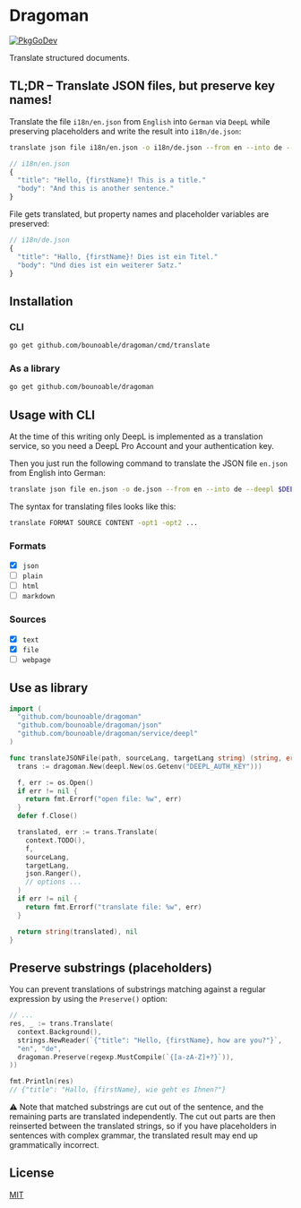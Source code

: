 # Dragoman

[![PkgGoDev](https://pkg.go.dev/badge/bounoable/dragoman)](https://pkg.go.dev/bounoable/dragoman)

Translate structured documents.

## TL;DR – Translate JSON files, but preserve key names!

Translate the file `i18n/en.json` from `English` into `German` via `DeepL` while preserving placeholders and write the result into `i18n/de.json`:

```sh
translate json file i18n/en.json -o i18n/de.json --from en --into de --preserve '{[a-zA-Z]+?}' --deepl $DEEPL_AUTH_KEY
```

```js
// i18n/en.json
{
  "title": "Hello, {firstName}! This is a title."
  "body": "And this is another sentence."
}
```

File gets translated, but property names and placeholder variables are preserved:

```js
// i18n/de.json
{
  "title": "Hallo, {firstName}! Dies ist ein Titel."
  "body": "Und dies ist ein weiterer Satz."
}
```

## Installation

### CLI

```sh
go get github.com/bounoable/dragoman/cmd/translate
```

### As a library

```sh
go get github.com/bounoable/dragoman
```

## Usage with CLI

At the time of this writing only DeepL is implemented as a translation service, so you need a DeepL Pro Account and your authentication key.

Then you just run the following command to translate the JSON file `en.json` from English into German:

```sh
translate json file en.json -o de.json --from en --into de --deepl $DEEPL_AUTH_KEY
```

The syntax for translating files looks like this:

```sh
translate FORMAT SOURCE CONTENT -opt1 -opt2 ...
```

### Formats

- [x] `json`
- [ ] `plain`
- [ ] `html`
- [ ] `markdown`

### Sources

- [x] `text`
- [x] `file`
- [ ] `webpage`

## Use as library

```go
import (
  "github.com/bounoable/dragoman"
  "github.com/bounoable/dragoman/json"
  "github.com/bounoable/dragoman/service/deepl"
)

func translateJSONFile(path, sourceLang, targetLang string) (string, error) {
  trans := dragoman.New(deepl.New(os.Getenv("DEEPL_AUTH_KEY")))

  f, err := os.Open()
  if err != nil {
    return fmt.Errorf("open file: %w", err)
  }
  defer f.Close()

  translated, err := trans.Translate(
    context.TODO(),
    f,
    sourceLang,
    targetLang,
    json.Ranger(),
    // options ...
  )
  if err != nil {
    return fmt.Errorf("translate file: %w", err)
  }

  return string(translated), nil
}
```

## Preserve substrings (placeholders)

You can prevent translations of substrings matching against a regular expression by using the `Preserve()` option:

```go
// ...
res, _ := trans.Translate(
  context.Background(),
  strings.NewReader(`{"title": "Hello, {firstName}, how are you?"}`,
  "en", "de",
  dragoman.Preserve(regexp.MustCompile(`{[a-zA-Z]+?}`)),
))

fmt.Println(res)
// {"title": "Hallo, {firstName}, wie geht es Ihnen?"}
```

:warning: Note that matched substrings are cut out of the sentence, and the remaining parts are translated independently. The cut out parts are then reinserted between the translated strings, so if you have placeholders in sentences with complex grammar, the translated result may end up grammatically incorrect.

## License

[MIT](./LICENSE)
